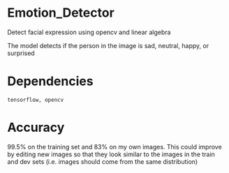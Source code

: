 # Emotion_Detector
Detect facial expression using opencv and linear algebra

The model detects if the person in the image is sad, neutral, happy, or surprised

# Dependencies

`tensorflow, opencv`

# Accuracy

99.5% on the training set and 83% on my own images. This could improve by editing new images so that they look similar to the images in the train and dev sets (i.e. images should come from the same distribution)
